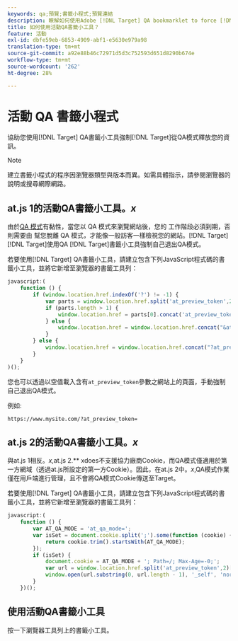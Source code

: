 ```yaml
---
keywords: qa;預覽;書籤小程式;預覽連結
description: 瞭解如何使用Adobe [!DNL Target] QA bookmarklet to force [!DNL Target] 從QA模式釋放您。
title: 如何使用活動QA書籤小工具？
feature: 活動
exl-id: dbfe59eb-6853-4909-abf1-e5630e979a98
translation-type: tm+mt
source-git-commit: a92e88b46c72971d5d3c752593d651d8290b674e
workflow-type: tm+mt
source-wordcount: '262'
ht-degree: 28%

---
```


# 活動 QA 書籤小程式

協助您使用[!DNL Target] QA書籤小工具強制[!DNL Target]從QA模式釋放您的資訊。

>[!NOTE]
>
>建立書籤小程式的程序因瀏覽器類型與版本而異。如需具體指示，請參閱瀏覽器的說明或搜尋網際網路。

## at.js 1的活動QA書籤小工具。*x*

由於[QA 模式](/help/c-activities/c-activity-qa/activity-qa.md)有黏性，當您以 QA 模式來瀏覽網站後，您的 工作階段必須到期，否則需要由 幫您脫離 QA 模式，才能像一般訪客一樣檢視您的網站。[!DNL Target][!DNL Target]使用QA [!DNL Target]書籤小工具強制自己退出QA模式。

若要使用[!DNL Target] QA書籤小工具，請建立包含下列JavaScript程式碼的書籤小工具，並將它新增至瀏覽器的書籤工具列：

```javascript
javascript:(
    function () {
        if (window.location.href.indexOf('?') != -1) {
            var parts = window.location.href.split('at_preview_token',2);
            if (parts.length > 1) {
                window.location.href = parts[0].concat('at_preview_token=');
            } else {
                window.location.href = window.location.href.concat("&at_preview_token=")
            }
        } else {
            window.location.href = window.location.href.concat("?at_preview_token=")
        }
    }
)();
```

您也可以透過以空值載入含有`at_preview_token`參數之網站上的頁面，手動強制自己退出QA模式。

例如:

`https://www.mysite.com/?at_preview_token=`

## at.js 2的活動QA書籤小工具。*x*

與at.js 1相反。*x*,at.js 2.** xdoes不支援協力廠商Cookie，而QA模式僅適用於第一方網域（透過at.js所設定的第一方Cookie）。因此，在at.js 2中。*x*,QA模式作業僅在用戶端進行管理，且不會將QA模式Cookie傳送至Target。

若要使用[!DNL Target] QA書籤小工具，請建立包含下列JavaScript程式碼的書籤小工具，並將它新增至瀏覽器的書籤工具列：

```javascript
javascript:(
    function () {
        var AT_QA_MODE = 'at_qa_mode=';
        var isSet = document.cookie.split(';').some(function (cookie) {
            return cookie.trim().startsWith(AT_QA_MODE);
        });
        if (isSet) {
            document.cookie = AT_QA_MODE + '; Path=/; Max-Age=-0;';
            var url = window.location.href.split('at_preview_token',2)[0];
            window.open(url.substring(0, url.length - 1), '_self', 'noreferrer');
        }
    })();
```

## 使用活動QA書籤小工具

按一下瀏覽器工具列上的書籤小工具。

